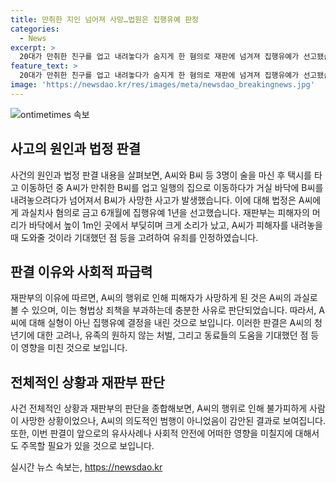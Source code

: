 ```yaml
---
title: 만취한 지인 넘어져 사망…법원은 집행유예 판정
categories:
  - News
excerpt: >
  20대가 만취한 친구를 업고 내려놓다가 숨지게 한 혐의로 재판에 넘겨져 집행유예가 선고됐습니다. 법원은 과실치사 혐의로 기소된 A씨에게 6개월의 금고형 집행유예 1년을 선고했지만, A씨는 사건 당시 도와줄 동료 2명이 있을 것이라 기대했고 피해자 유족이 처벌을 원하지 않는 점 등을 고려했습니다. A씨는 만취한 친구를 업어 집으로 옮기다가 넘어지면서 친구를 사망하게 한 혐의로 기소된 바 있습니다. (사진=)
feature_text: >
  20대가 만취한 친구를 업고 내려놓다가 숨지게 한 혐의로 재판에 넘겨져 집행유예가 선고됐습니다. 법원은 과실치사 혐의로 기소된 A씨에게 6개월의 금고형 집행유예 1년을 선고했지만, A씨는 사건 당시 도와줄 동료 2명이 있을 것이라 기대했고 피해자 유족이 처벌을 원하지 않는 점 등을 고려했습니다. A씨는 만취한 친구를 업어 집으로 옮기다가 넘어지면서 친구를 사망하게 한 혐의로 기소된 바 있습니다. (사진=)
image: 'https://newsdao.kr/res/images/meta/newsdao_breakingnews.jpg'
---
```


<p><img src="https://newsdao.kr/res/images/meta/newsdao_breakingnews.jpg" alt="ontimetimes 속보" /></p>

<h2 data-ke-size="size26">사고의 원인과 법정 판결</h2>

<p data-ke-size="size16">사건의 원인과 법정 판결 내용을 살펴보면, A씨와 B씨 등 3명이 술을 마신 후 택시를 타고 이동하던 중 A씨가 만취한 B씨를 업고 일행의 집으로 이동하다가 거실 바닥에 B씨를 내려놓으려다가 넘어져서 B씨가 사망한 사고가 발생했습니다. 이에 대해 법정은 A씨에게 과실치사 혐의로 금고 6개월에 집행유예 1년을 선고했습니다. 재판부는 피해자의 머리가 바닥에서 높이 1m인 곳에서 부딪히며 크게 소리가 났고, A씨가 피해자를 내려놓을 때 도와줄 것이라 기대했던 점 등을 고려하여 유죄를 인정하였습니다.</p>

<h2 data-ke-size="size26">판결 이유와 사회적 파급력</h2>

<p data-ke-size="size16">재판부의 이유에 따르면, A씨의 행위로 인해 피해자가 사망하게 된 것은 A씨의 과실로 볼 수 있으며, 이는 형법상 죄책을 부과하는데 충분한 사유로 판단되었습니다. 따라서, A씨에 대해 실형이 아닌 집행유예 결정을 내린 것으로 보입니다. 이러한 판결은 A씨의 청년기에 대한 고려나, 유족의 원하지 않는 처벌, 그리고 동료들의 도움을 기대했던 점 등이 영향을 미친 것으로 보입니다.</p>

<h2 data-ke-size="size26">전체적인 상황과 재판부 판단</h2>

<p data-ke-size="size16">사건 전체적인 상황과 재판부의 판단을 종합해보면, A씨의 행위로 인해 불가피하게 사람이 사망한 상황이었으나, A씨의 의도적인 범행이 아니었음이 감안된 결과로 보여집니다. 또한, 이번 판결이 앞으로의 유사사례나 사회적 안전에 어떠한 영향을 미칠지에 대해서도 주목할 필요가 있을 것으로 보입니다.</p>
실시간 뉴스 속보는, <a href="https://newsdao.kr" rel="dofollow">https://newsdao.kr</a>


